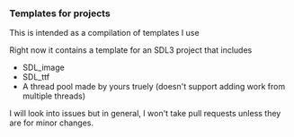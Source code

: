 ### Templates for projects

This is intended as a compilation of templates I use

Right now it contains a template for an SDL3 project that includes
 - SDL_image
 - SDL_ttf
 - A thread pool made by yours truely (doesn't support adding work from multiple threads)

I will look into issues but in general, I won't take pull requests unless they are for minor changes.